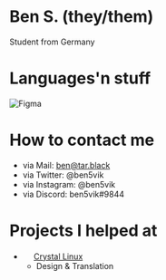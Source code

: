 # Ben S. (they/them)
Student from Germany 

# Languages'n stuff
![Figma](https://img.shields.io/badge/figma-%23F24E1E.svg?style=for-the-badge&logo=figma&logoColor=white)

# How to contact me
- via Mail: ben@tar.black
- via Twitter: @ben5vik
- via Instagram: @ben5vik
- via Discord: ben5vik#9844

# Projects I helped at
- <img src="https://getcryst.al/site/assets/other/logo.png" width=15/> [Crystal Linux](https://getcryst.al)
  - Design & Translation


<!--
**ben5vik/ben5vik** is a ✨ _special_ ✨ repository because its `README.md` (this file) appears on your GitHub profile.
-->
